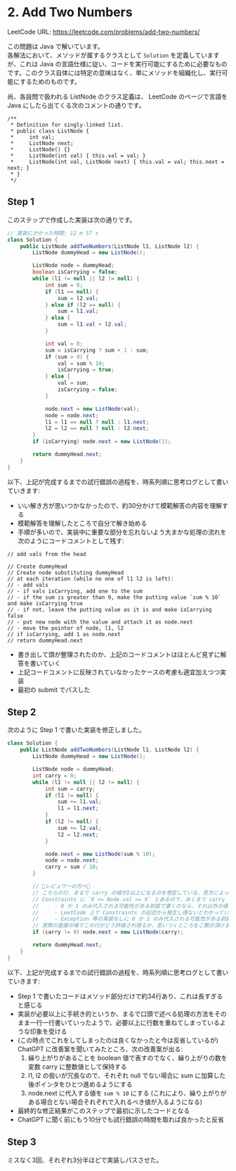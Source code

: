 # 2. Add Two Numbers

LeetCode URL: https://leetcode.com/problems/add-two-numbers/

この問題は Java で解いています。  
各解法において、メソッドが属するクラスとして `Solution` を定義していますが、これは Java の言語仕様に従い、コードを実行可能にするために必要なものです。このクラス自体には特定の意味はなく、単にメソッドを組織化し、実行可能にするためのものです。

尚、各設問で扱われる ListNode のクラス定義は、 LeetCode のページで言語を Java にしたら出てくる次のコメントの通りです。

```
/**
 * Definition for singly-linked list.
 * public class ListNode {
 *     int val;
 *     ListNode next;
 *     ListNode() {}
 *     ListNode(int val) { this.val = val; }
 *     ListNode(int val, ListNode next) { this.val = val; this.next = next; }
 * }
 */
```

## Step 1

このステップで作成した実装は次の通りです。

```java
// 実装にかかった時間: 12 m 57 s
class Solution {
    public ListNode addTwoNumbers(ListNode l1, ListNode l2) {
        ListNode dummyHead = new ListNode();

        ListNode node = dummyHead;
        boolean isCarrying = false;
        while (l1 != null || l2 != null) {
            int sum = 0;
            if (l1 == null) {
                sum = l2.val;
            } else if (l2 == null) {
                sum = l1.val;
            } else {
                sum = l1.val + l2.val;
            }

            int val = 0;
            sum = isCarrying ? sum + 1 : sum;
            if (sum > 9) {
                val = sum % 10;
                isCarrying = true;
            } else {
                val = sum;
                isCarrying = false;
            }

            node.next = new ListNode(val);
            node = node.next;
            l1 = l1 == null ? null : l1.next;
            l2 = l2 == null ? null : l2.next;
        }
        if (isCarrying) node.next = new ListNode(1);

        return dummyHead.next;
    }
}
```

以下、上記が完成するまでの試行錯誤の過程を、時系列順に思考ログとして書いていきます:

- いい解き方が思いつかなかったので、約30分かけて模範解答の内容を理解する
- 模範解答を理解したところで自分で解き始める
- 手順が多いので、実装中に重要な部分を忘れないよう大まかな処理の流れを次のようにコードコメントとして残す:

```
// add vals from the head

// Create dummyHead
// Create node substituting dummyHead
// at each iteration (while no one of l1 l2 is left):
// - add vals
// - if vals isCarrying, add one to the sum
// - if the sum is greater than 9, make the putting value `sum % 10` and make isCarrying true
// - if not, leave the putting value as it is and make isCarrying false
// - put new node with the value and attach it as node.next
// - move the pointer of node, l1, l2
// if isCarrying, add 1 as node.next
// return dummyHead.next
```

- 書き出して頭が整理されたのか、上記のコードコメントはほとんど見ずに解答を書いていく
- 上記コードコメントに反映されていなかったケースの考慮も適宜加えつつ実装
- 最初の submit でパスした

## Step 2

次のように Step 1 で書いた実装を修正しました。

```java
class Solution {
    public ListNode addTwoNumbers(ListNode l1, ListNode l2) {
        ListNode dummyHead = new ListNode();

        ListNode node = dummyHead;
        int carry = 0;
        while (l1 != null || l2 != null) {
            int sum = carry;
            if (l1 != null) {
                sum += l1.val;
                l1 = l1.next;
            }
            if (l2 != null) {
                sum += l2.val;
                l2 = l2.next;
            }

            node.next = new ListNode(sum % 10);
            node = node.next;
            carry = sum / 10;
        }

        // 🚨レビュワーの方へ🚨
        // こちらの行、まるで carry の値が2以上になるのを想定している、見方によっては許容しているかのような印象を与える実装になっているかと思います。
        // Constraints に `0 <= Node.val <= 9` とあるので、あくまで carry には 0 か 1 のみ代入される可能性があるという前提の実装にしようか悩んだのですが、次の理由によりひとまずこの実装にしています:
        //     - 0 か 1 のみ代入される可能性がある前提で書くのなら、それ以外の値が入った際に Exception を投げるといった処理も合わせて書くべきだと思う
        //     - LeetCode 上で Constraints の記述から発生し得ないとわかっているものを Exception として宣言したくない
        //     - Exception 等の実装なしに 0 か 1 のみ代入される可能性がある前提で書くのは中途半端に感じるので、そもそもこの前提を反映させないのが、 LeetCode 上で書くのであれば、最も筋のいい選択に思える
        // 実際の面接の場でこの行がどう評価され得るか、思いつくところをご教示頂けますと嬉しいです。
        if (carry != 0) node.next = new ListNode(carry);

        return dummyHead.next;
    }
}
```

以下、上記が完成するまでの試行錯誤の過程を、時系列順に思考ログとして書いていきます:

- Step 1 で書いたコードはメソッド部分だけで約34行あり、これは長すぎると感じる
- 実装が必要以上に手続き的というか、まるで口頭で述べる処理の方法をそのまま一行一行書いていったようで、必要以上に行数を重ねてしまっているような印象を受ける
- (この時点でこれをしてしまったのは良くなかったと今は反省しているが) ChatGPT に改善案を聞いてみたところ、次の改善案が出る:
    1. 繰り上がりがあることを boolean 値で表すのでなく、繰り上がりの数を変数 carry に整数値として保持する
    2. l1, l2 の扱いが冗長なので、それぞれ null でない場合に sum に加算した後ポインタをひとつ進めるようにする
    3. node.next に代入する値を `sum % 10` にする (これにより、繰り上がりがある場合とない場合それぞれで入れるべき値が入るようになる) 
- 最終的な修正結果がこのステップで最初に示したコードとなる
- ChatGPT に聞く前にもう10分でも試行錯誤の時間を取れば良かったと反省

## Step 3

ミスなく3回、それぞれ3分半ほどで実装しパスさせた。
